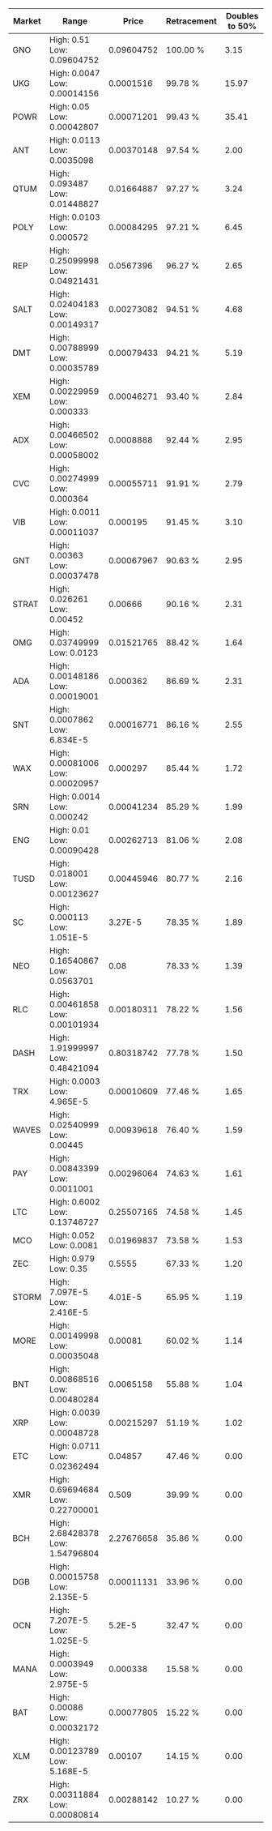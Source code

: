 | Market | Range | Price| Retracement | Doubles to 50% |
| --- | --- | --- | --- | --- |
| GNO | High: 0.51<br />Low: 0.09604752 | 0.09604752 | 100.00 % | 3.15 |
| UKG | High: 0.0047<br />Low: 0.00014156 | 0.0001516 | 99.78 % | 15.97 |
| POWR | High: 0.05<br />Low: 0.00042807 | 0.00071201 | 99.43 % | 35.41 |
| ANT | High: 0.0113<br />Low: 0.0035098 | 0.00370148 | 97.54 % | 2.00 |
| QTUM | High: 0.093487<br />Low: 0.01448827 | 0.01664887 | 97.27 % | 3.24 |
| POLY | High: 0.0103<br />Low: 0.000572 | 0.00084295 | 97.21 % | 6.45 |
| REP | High: 0.25099998<br />Low: 0.04921431 | 0.0567396 | 96.27 % | 2.65 |
| SALT | High: 0.02404183<br />Low: 0.00149317 | 0.00273082 | 94.51 % | 4.68 |
| DMT | High: 0.00788999<br />Low: 0.00035789 | 0.00079433 | 94.21 % | 5.19 |
| XEM | High: 0.00229959<br />Low: 0.000333 | 0.00046271 | 93.40 % | 2.84 |
| ADX | High: 0.00466502<br />Low: 0.00058002 | 0.0008888 | 92.44 % | 2.95 |
| CVC | High: 0.00274999<br />Low: 0.000364 | 0.00055711 | 91.91 % | 2.79 |
| VIB | High: 0.0011<br />Low: 0.00011037 | 0.000195 | 91.45 % | 3.10 |
| GNT | High: 0.00363<br />Low: 0.00037478 | 0.00067967 | 90.63 % | 2.95 |
| STRAT | High: 0.026261<br />Low: 0.00452 | 0.00666 | 90.16 % | 2.31 |
| OMG | High: 0.03749999<br />Low: 0.0123 | 0.01521765 | 88.42 % | 1.64 |
| ADA | High: 0.00148186<br />Low: 0.00019001 | 0.000362 | 86.69 % | 2.31 |
| SNT | High: 0.0007862<br />Low: 6.834E-5 | 0.00016771 | 86.16 % | 2.55 |
| WAX | High: 0.00081006<br />Low: 0.00020957 | 0.000297 | 85.44 % | 1.72 |
| SRN | High: 0.0014<br />Low: 0.000242 | 0.00041234 | 85.29 % | 1.99 |
| ENG | High: 0.01<br />Low: 0.00090428 | 0.00262713 | 81.06 % | 2.08 |
| TUSD | High: 0.018001<br />Low: 0.00123627 | 0.00445946 | 80.77 % | 2.16 |
| SC | High: 0.000113<br />Low: 1.051E-5 | 3.27E-5 | 78.35 % | 1.89 |
| NEO | High: 0.16540867<br />Low: 0.0563701 | 0.08 | 78.33 % | 1.39 |
| RLC | High: 0.00461858<br />Low: 0.00101934 | 0.00180311 | 78.22 % | 1.56 |
| DASH | High: 1.91999997<br />Low: 0.48421094 | 0.80318742 | 77.78 % | 1.50 |
| TRX | High: 0.0003<br />Low: 4.965E-5 | 0.00010609 | 77.46 % | 1.65 |
| WAVES | High: 0.02540999<br />Low: 0.00445 | 0.00939618 | 76.40 % | 1.59 |
| PAY | High: 0.00843399<br />Low: 0.0011001 | 0.00296064 | 74.63 % | 1.61 |
| LTC | High: 0.6002<br />Low: 0.13746727 | 0.25507165 | 74.58 % | 1.45 |
| MCO | High: 0.052<br />Low: 0.0081 | 0.01969837 | 73.58 % | 1.53 |
| ZEC | High: 0.979<br />Low: 0.35 | 0.5555 | 67.33 % | 1.20 |
| STORM | High: 7.097E-5<br />Low: 2.416E-5 | 4.01E-5 | 65.95 % | 1.19 |
| MORE | High: 0.00149998<br />Low: 0.00035048 | 0.00081 | 60.02 % | 1.14 |
| BNT | High: 0.00868516<br />Low: 0.00480284 | 0.0065158 | 55.88 % | 1.04 |
| XRP | High: 0.0039<br />Low: 0.00048728 | 0.00215297 | 51.19 % | 1.02 |
| ETC | High: 0.0711<br />Low: 0.02362494 | 0.04857 | 47.46 % | 0.00 |
| XMR | High: 0.69694684<br />Low: 0.22700001 | 0.509 | 39.99 % | 0.00 |
| BCH | High: 2.68428378<br />Low: 1.54796804 | 2.27676658 | 35.86 % | 0.00 |
| DGB | High: 0.00015758<br />Low: 2.135E-5 | 0.00011131 | 33.96 % | 0.00 |
| OCN | High: 7.207E-5<br />Low: 1.025E-5 | 5.2E-5 | 32.47 % | 0.00 |
| MANA | High: 0.0003949<br />Low: 2.975E-5 | 0.000338 | 15.58 % | 0.00 |
| BAT | High: 0.00086<br />Low: 0.00032172 | 0.00077805 | 15.22 % | 0.00 |
| XLM | High: 0.00123789<br />Low: 5.168E-5 | 0.00107 | 14.15 % | 0.00 |
| ZRX | High: 0.00311884<br />Low: 0.00080814 | 0.00288142 | 10.27 % | 0.00 |

